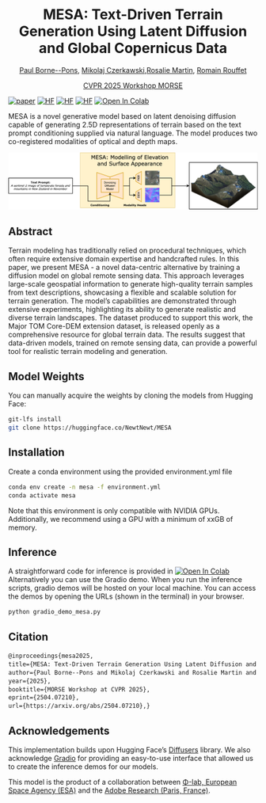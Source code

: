 

<h1 align="center">MESA: Text-Driven Terrain Generation Using Latent Diffusion and Global Copernicus Data </h1>
<p align="center"><a href="https://www.linkedin.com/in/paul-bp-cs/" target="_blank">Paul Borne--Pons</a>, <a href="https://mikonvergence.github.io/" target="_blank">Mikolaj Czerkawski</a>,<a href="https://research.adobe.com/person/rosalie-martin/" target="_blank">Rosalie Martin</a>,
<a href="https://research.adobe.com/person/romain-rouffet/" target="_blank">Romain Rouffet</a></p>

<p align="center"><a href="https://sites.google.com/view/morse2025" target="_blank">CVPR 2025 Workshop MORSE</a> </p>


[![paper](https://img.shields.io/badge/arXiv-2402.12095-D12424)](https://arxiv.org/abs/2504.07210)
[![HF](https://img.shields.io/badge/%F0%9F%A4%97-Models-yellow)](https://www.huggingface.co/NewtNewt/MESA)
[![HF](https://img.shields.io/badge/%F0%9F%A4%97-Datasets-yellow)](https://www.huggingface.co/Major-TOM) 
[![HF](https://img.shields.io/badge/%F0%9F%A4%97-Spaces_Demo-yellow)]()
 <a href="https://colab.research.google.com/drive/1dI8uTzNICpOPTaWmFM9Hhp_n67-Y2m7-?usp=sharing" target="_parent"> <img src="https://colab.research.google.com/assets/colab-badge.svg"  alt="Open In Colab"/></a> 


MESA is a novel generative model based on latent denoising diffusion capable of generating 2.5D representations of terrain based on the text prompt conditioning supplied via natural language. The model produces two co-registered modalities of optical and depth maps.

<p align="center"><img src=assets/mesa-header-nz.png></p>

## Abstract

Terrain modeling has traditionally relied on procedural techniques, which often require extensive domain expertise and handcrafted rules. In this paper, we present MESA - a novel data-centric alternative by training a diffusion model on global remote sensing data. This approach leverages large-scale geospatial information to generate high-quality terrain samples from text descriptions, showcasing a flexible and scalable solution for terrain generation. The model’s capabilities are demonstrated through extensive experiments, highlighting its ability to generate realistic and diverse terrain landscapes. The dataset produced to support this work, the Major TOM Core-DEM extension dataset, is released openly as a comprehensive resource for global terrain data. The results suggest that data-driven models, trained on remote sensing data, can provide a powerful tool for realistic terrain modeling and generation.

## Model Weights
You can manually acquire the weights by cloning the models from Hugging Face:
```bash
git-lfs install
git clone https://huggingface.co/NewtNewt/MESA
```
## Installation
Create a conda environment using the provided environment.yml file

```bash
conda env create -n mesa -f environment.yml
conda activate mesa
```

Note that this environment is only compatible with NVIDIA GPUs. Additionally, we recommend using a GPU with a minimum of xxGB of memory.
## Inference
A straightforward code for inference is provided in  <a href="https://colab.research.google.com/drive/1dI8uTzNICpOPTaWmFM9Hhp_n67-Y2m7-?usp=sharing" target="_parent"> <img src="https://colab.research.google.com/assets/colab-badge.svg"  alt="Open In Colab"/></a> 
Alternatively you can use the Gradio demo.
When you run the inference scripts, gradio demos will be hosted on your local machine. You can access the demos by opening the URLs (shown in the terminal) in your browser.

```bash
python gradio_demo_mesa.py
```


## Citation

```latex
@inproceedings{mesa2025,
title={MESA: Text-Driven Terrain Generation Using Latent Diffusion and Global Copernicus Data},
author={Paul Borne--Pons and Mikolaj Czerkawski and Rosalie Martin and Romain Rouffet},
year={2025},
booktitle={MORSE Workshop at CVPR 2025},
eprint={2504.07210},
url={https://arxiv.org/abs/2504.07210},}
```
## Acknowledgements

This implementation builds upon Hugging Face’s [Diffusers](https://github.com/huggingface/diffusers) library. We also acknowledge [Gradio](https://www.gradio.app/) for providing an easy-to-use interface that allowed us to create the inference demos for our models.

This model is the product of a collaboration between [Φ-lab, European Space Agency (ESA)](https://philab.esa.int/) and the [Adobe Research (Paris, France)](https://research.adobe.com/careers/paris/).
